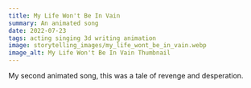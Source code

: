 ```yaml
---
title: My Life Won't Be In Vain
summary: An animated song
date: 2022-07-23
tags: acting singing 3d writing animation
image: storytelling_images/my_life_wont_be_in_vain.webp
image_alt: My Life Won't Be In Vain Thumbnail
---
```


My second animated song, this was a tale of revenge and desperation.